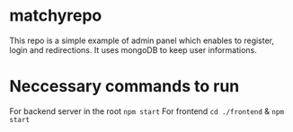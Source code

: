 # matchyrepo

This repo is a simple example of admin panel which enables to register, login and redirections. It uses mongoDB to keep user informations.

# Neccessary commands to run

For backend server in the root `npm start`
For frontend `cd ./frontend` & `npm start`
